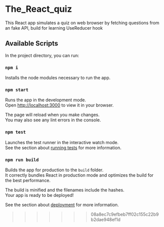 
# The_React_quiz
This React app simulates a quiz on web browser by fetching questions from an fake API, build for learning UseReducer hook

## Available Scripts

In the project directory, you can run:

### `npm i`
Installs the node modules necessary to run the app.

### `npm start`

Runs the app in the development mode.\
Open [http://localhost:3000](http://localhost:3000) to view it in your browser.

The page will reload when you make changes.\
You may also see any lint errors in the console.

### `npm test`

Launches the test runner in the interactive watch mode.\
See the section about [running tests](https://facebook.github.io/create-react-app/docs/running-tests) for more information.

### `npm run build`

Builds the app for production to the `build` folder.\
It correctly bundles React in production mode and optimizes the build for the best performance.

The build is minified and the filenames include the hashes.\
Your app is ready to be deployed!

See the section about [deployment](https://facebook.github.io/create-react-app/docs/deployment) for more information.



>>>>>>> 08a8ec7c9efbeb7ff02c155c22b9b2dae948ef1d

